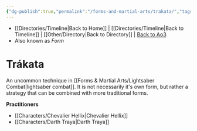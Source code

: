 ```yaml
---
{"dg-publish":true,"permalink":"/forms-and-martial-arts/trakata/","tags":["technique"],"dgHomeLink":false}
---
```


- [[Directories/Timeline\|Back to Home]] | [[Directories/Timeline\|Back to Timeline]] | [[Other/Directory\|Back to Directory]] | [Back to Ao3](https://archiveofourown.org/works/19334440/chapters/45992584)
- Also known as *Form*

# Trákata
>

An uncommon technique in [[Forms & Martial Arts/Lightsaber Combat\|lightsaber combat]]. It is not necessarily it's own form, but rather a strategy that can be combined with more traditional forms. 

**Practitioners**
- [[Characters/Chevalier Hellix\|Chevalier Hellix]]
- [[Characters/Darth Traya\|Darth Traya]]

